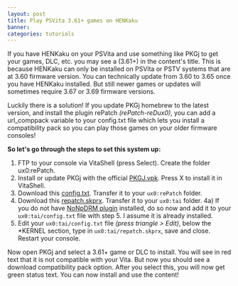 ```yaml
---
layout: post
title: Play PSVita 3.61+ games on HENKaku
banner: 
categories: tutorials
---
```


If you have HENKaku on your PSVita and use something like PKGj to get your games, DLC, etc. you may see a (3.61+) in the content's title. This is because HENKaku can only be installed on PSVita or PSTV systems that are at 3.60 firmware version. You can technically update from 3.60 to 3.65 once you have HENKaku installed. But still newer games or updates will sometimes require 3.67 or 3.69 firmware versions.

Luckily there is a solution! If you update PKGj homebrew to the latest version, and install the plugin rePatch _(rePatch-reDux0)_, you can add a url_comppack variable to your config.txt file which lets you install a compatibility pack so you can play those games on your older firmware consoles! 

**So let's go through the steps to set this system up:**

1) FTP to your console via VitaShell (press Select). Create the folder ux0:rePatch.
2) Install or update PKGj with the official [PKGJ.vpk](https://github.com/blastrock/pkgj/releases). Press X to install it in VitaShell.
3) Download this [config.txt](https://psvitamod.com/wp-content/uploads/2018/12/config.txt). Transfer it to your `ux0:rePatch` folder.
4) Download this [repatch.skprx](https://github.com/dots-tb/rePatch-reDux0/releases). Transfer it to your `ux0:tai` folder.
4a) If you do not have [NoNpDRM plugin](https://github.com/TheOfficialFloW/NoNpDrm/releases) installed, do so now and add it to your `ux0:tai/config.txt` file with step 5. I assume it is already installed.
5) Edit your `ux0:tai/config.txt` file _(press triangle > Edit)_, below the *KERNEL section, type in `ux0:tai/repatch.skprx`, save and close. Restart your console.

Now open PKGj and select a 3.61+ game or DLC to install. You will see in red text that it is not compatible with your Vita. But now you should see a download compatibility pack option. After you select this, you will now get green status text. You can now install and use the content!
